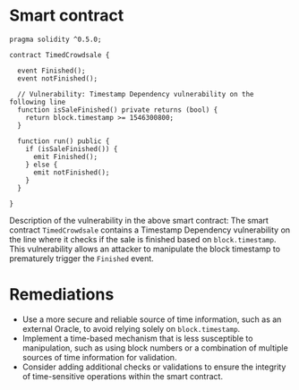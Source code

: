 # Smart contract

```solidity
pragma solidity ^0.5.0;

contract TimedCrowdsale {

  event Finished();
  event notFinished();

  // Vulnerability: Timestamp Dependency vulnerability on the following line
  function isSaleFinished() private returns (bool) {
    return block.timestamp >= 1546300800;
  }

  function run() public {
    if (isSaleFinished()) {
      emit Finished();
    } else {
      emit notFinished();
    }
  }

}
```

Description of the vulnerability in the above smart contract:
The smart contract `TimedCrowdsale` contains a Timestamp Dependency vulnerability on the line where it checks if the sale is finished based on `block.timestamp`. This vulnerability allows an attacker to manipulate the block timestamp to prematurely trigger the `Finished` event.

# Remediations

- Use a more secure and reliable source of time information, such as an external Oracle, to avoid relying solely on `block.timestamp`.
- Implement a time-based mechanism that is less susceptible to manipulation, such as using block numbers or a combination of multiple sources of time information for validation.
- Consider adding additional checks or validations to ensure the integrity of time-sensitive operations within the smart contract.